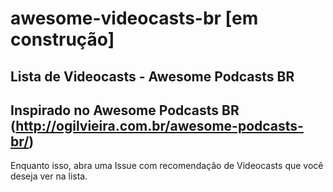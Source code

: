 # awesome-videocasts-br [em construção]
Lista de Videocasts - Awesome Podcasts BR
---
Inspirado no Awesome Podcasts BR (http://ogilvieira.com.br/awesome-podcasts-br/)
---
Enquanto isso, abra uma Issue com recomendação de Videocasts que você deseja ver na lista.
